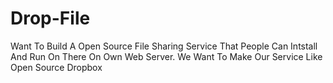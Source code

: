 Drop-File
=========

Want To Build A Open Source File Sharing Service That People Can Intstall And Run On There On Own Web Server. 
We Want To Make Our Service Like Open Source Dropbox 